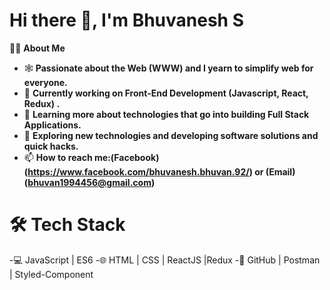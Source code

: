 # Hi there 👋, I'm Bhuvanesh S


👨🏻‍ **About Me**

- 🕸️   **Passionate about the Web (WWW) and I yearn to simplify web for everyone.**
- 🔭   **Currently working on Front-End Development (Javascript, React, Redux) .**
- 🌱   **Learning more about technologies that go into building Full Stack Applications.**
- 🤔   **Exploring new technologies and developing software solutions and quick hacks.**
- 📫   **How to reach me:(Facebook) (https://www.facebook.com/bhuvanesh.bhuvan.92/) or (Email) (bhuvan1994456@gmail.com)**


# 🛠 **Tech Stack**
-💻  JavaScript | ES6
-🌐  HTML | CSS | ReactJS |Redux
-🔧  GitHub | Postman | Styled-Component


